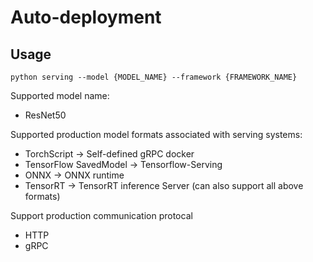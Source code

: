 # Auto-deployment

## Usage

```shell script
python serving --model {MODEL_NAME} --framework {FRAMEWORK_NAME}
```

Supported model name:

- ResNet50

Supported production model formats associated with serving systems:

- TorchScript -> Self-defined gRPC docker
- TensorFlow SavedModel -> Tensorflow-Serving
- ONNX -> ONNX runtime
- TensorRT -> TensorRT inference Server (can also support all above formats)

Support production communication protocal

- HTTP
- gRPC
